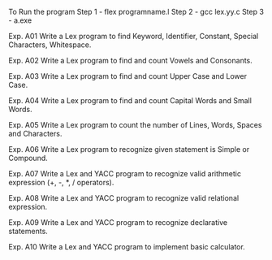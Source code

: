 To Run the program 
Step 1 - flex programname.l
Step 2 - gcc lex.yy.c
Step 3 - a.exe




Exp. A01
Write a Lex program to find Keyword, Identifier, Constant, Special Characters, Whitespace.

Exp. A02
Write a Lex program to find and count Vowels and Consonants.

Exp. A03
Write a Lex program to find and count Upper Case and Lower Case.

Exp. A04
Write a Lex program to find and count Capital Words and Small Words.

Exp. A05
Write a Lex program to count the number of Lines, Words, Spaces and Characters.

Exp. A06
Write a Lex program to recognize given statement is Simple or Compound.

Exp. A07
Write a Lex and YACC program to recognize valid arithmetic expression (+, -, *, / operators).

Exp. A08
Write a Lex and YACC program to recognize valid relational expression.

Exp. A09
Write a Lex and YACC program to recognize declarative statements.

Exp. A10
Write a Lex and YACC program to implement basic calculator.
